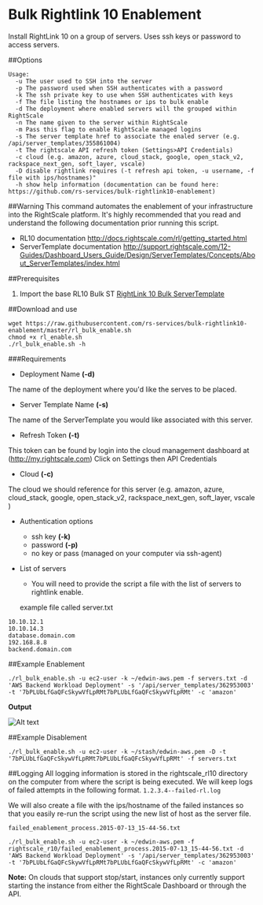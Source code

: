 # Bulk Rightlink 10 Enablement
Install RightLink 10 on a group of servers. Uses ssh keys or password to access servers.

##Options
```
Usage:
  -u The user used to SSH into the server
  -p The password used when SSH authenticates with a password
  -k The ssh private key to use when SSH authenticates with keys
  -f The file listing the hostnames or ips to bulk enable
  -d The deployment where enabled servers will the grouped within RightScale
  -n The name given to the server within RightScale
  -m Pass this flag to enable RightScale managed logins
  -s The server template href to associate the enaled server (e.g. /api/server_templates/355861004)
  -t The rightscale API refresh token (Settings>API Credentials)
  -c cloud (e.g. amazon, azure, cloud_stack, google, open_stack_v2, rackspace_next_gen, soft_layer, vscale)
  -D disable rightlink requires (-t refresh api token, -u username, -f file with ips/hostnames)"
  -h show help information (documentation can be found here: https://github.com/rs-services/bulk-rightlink10-enablement)
```
##Warning
This command automates the enablement of your infrastructure into the RightScale platform.
It's highly recommended that you read and understand the following documentation prior running this script.
- RL10 documentation
http://docs.rightscale.com/rl/getting_started.html
- ServerTemplate documentation
http://support.rightscale.com/12-Guides/Dashboard_Users_Guide/Design/ServerTemplates/Concepts/About_ServerTemplates/index.html

##Prerequisites

1. Import the base RL10 Bulk ST
[RightLink 10 Bulk ServerTemplate](https://my.rightscale.com/library/server_templates/RightLink-10-1-4-Bulk-Linux-Ba/lineage/55261)



##Download and use
```
wget https://raw.githubusercontent.com/rs-services/bulk-rightlink10-enablement/master/rl_bulk_enable.sh
chmod +x rl_enable.sh
./rl_bulk_enable.sh -h
```

###Requirements

-    Deployment Name **(-d)**

  The name of the deployment where you'd like the serves to be placed.

-   Server Template Name **(-s)**

  The name of the ServerTemplate you would like associated with this server.

-   Refresh Token **(-t)**

  This token can be found by login into the cloud management dashboard at (http://my.rightscale.com) Click on Settings then API Credentials

-   Cloud **(-c)**

  The cloud we should reference for this server (e.g. amazon, azure, cloud_stack, google, open_stack_v2,
                rackspace_next_gen, soft_layer, vscale )

-   Authentication
   options
    - ssh key **(-k)**
    - password **(-p)**
    - no key or pass (managed on your computer via ssh-agent)

-   List of servers
    - You will need to provide the script a file with the list of servers to rightlink enable.

    example file called server.txt

```
10.10.12.1
10.10.14.3
database.domain.com
192.168.8.8
backend.domain.com
```

##Example Enablement
``` shell
./rl_bulk_enable.sh -u ec2-user -k ~/edwin-aws.pem -f servers.txt -d 'AWS Backend Workload Deployment' -s '/api/server_templates/362953003' -t '7bPLUbLfGaQFcSkywVfLpRMt7bPLUbLfGaQFcSkywVfLpRMt' -c 'amazon'
```
**Output**

![Alt text](/../master/output.png?raw=true "Optional Title")


##Example Disablement
``` shell
./rl_bulk_enable.sh -u ec2-user -k ~/stash/edwin-aws.pem -D -t '7bPLUbLfGaQFcSkywVfLpRMt7bPLUbLfGaQFcSkywVfLpRMt' -f servers.txt
```

##Logging
All logging information is stored in the rightscale_rl10 directory on the computer from where the script is being executed.
We will keep logs of failed attempts in the following format.
``` 1.2.3.4--failed-rl.log ```

We will also create a file with the ips/hostname of the failed instances so that you easily re-run the script using the new list of host as the server file.

```failed_enablement_process.2015-07-13_15-44-56.txt ```

```./rl_bulk_enable.sh -u ec2-user -k ~/edwin-aws.pem -f rightscale_r10/failed_enablement_process.2015-07-13_15-44-56.txt -d 'AWS Backend Workload Deployment' -s '/api/server_templates/362953003' -t '7bPLUbLfGaQFcSkywVfLpRMt7bPLUbLfGaQFcSkywVfLpRMt' -c 'amazon' ```


**Note:**
On clouds that support stop/start, instances only currently support starting the instance from either the RightScale Dashboard or through the API.
